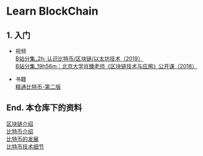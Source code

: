 # Learn BlockChain


## 1. 入门

- 视频  
[B站分集_2h: 认识比特币/区块链/以太坊技术（2019）](https://www.bilibili.com/video/BV1gt411T7Tq)  
[B站分集_19h56m：北京大学肖臻老师《区块链技术与应用》公开课（2018）](https://www.bilibili.com/video/BV1Vt411X7JF)


- 书籍  
[精通比特币-第二版](https://book.douban.com/subject/30280401/)

## End. 本仓库下的资料

[区块链介绍](https://github.com/chaseSpace/learn_blockchain/blob/main/blockchain_intro.md)  
[比特币介绍](https://github.com/chaseSpace/learn_blockchain/blob/main/bitcoin_intro.md)  
[比特币的发展](https://github.com/chaseSpace/learn_blockchain/blob/main/bitcoin_development.md)  
[比特币技术细节](https://github.com/chaseSpace/learn_blockchain/blob/main/bitcoin_tech_detail.md)